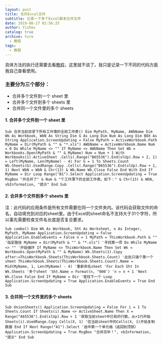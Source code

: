 ```yaml
---
layout: post
title: 合并Excel文件
subtitle: 记录一下多个Excel脚本合并文件
date: 2019-06-27 02:56:33
author: Yizhev
catalog: true
archive: ture
  - 教程
tags:
  - 教程
---
```




具体方法的执行还需要去看[教程](https://jingyan.baidu.com/article/148a19218539ae4d70c3b161.html)，这里就不说了。我只是记录一下不同的代码方面我自己查看使用。

### 主要分为三个部分：

  * 合并多个文件到一个 sheet 里
  * 合并多个文件到多个 sheets 里 
  * 合并同一个文件里的多个 sheets

####  1\. 合并多个文件到一个 sheet 里

` Sub 合并当前目录下所有工作簿的全部工作表() Dim MyPath, MyName, AWbName Dim Wb As Workbook, WbN As String Dim G As Long Dim Num As Long Dim BOX As String Application.ScreenUpdating = False MyPath = ActiveWorkbook.Path MyName = Dir(MyPath & "" & "*.xls") AWbName = ActiveWorkbook.Name Num = 0 Do While MyName <> "" If MyName <> AWbName Then Set Wb = Workbooks.Open(MyPath & "" & MyName) Num = Num + 1 With Workbooks(1).ActiveSheet .Cells(.Range("B65536").End(xlUp).Row + 2, 1) = Left(MyName, Len(MyName) - 4) For G = 1 To Sheets.Count Wb.Sheets(G).UsedRange.Copy .Cells(.Range("B65536").End(xlUp).Row + 1, 1) Next WbN = WbN & Chr(13) & Wb.Name Wb.Close False End With End If MyName = Dir Loop Range("B1").Select Application.ScreenUpdating = True MsgBox "共合并了" & Num & "个工作薄下的全部工作表。如下：" & Chr(13) & WbN, vbInformation, "提示" End Sub `

####  2\. 合并多个文件到多个 sheets 里 

注：此代码的应用条件是所有文件需要在同一个文件夹内。该代码会获取文件的命名，自动填充到对应的sheet里。由于Excel的sheet命名不支持大于31个字符，所以事先需要检查文件名长度是否复合要求。

` Sub combo() Dim Wk As Workbook, Sht As Worksheet, n As Integer, MyPath, MyName Application.ScreenUpdating = False Application.EnableEvents = False n = 1 MyPath = ThisWorkbook.Path & "" '指定路径 MyName = Dir(MyPath & "" & "*.xls") '寻找第一项 Do While MyName <> "" '开始循环 If MyName <> ThisWorkbook.Name Then Set Wk = Workbooks.Open(MyPath & "" & MyName) Wk.Sheets(1).Copy after:=ThisWorkbook.Sheets(ThisWorkbook.Sheets.Count) '此处只插个第一个sheet ThisWorkbook.Sheets(ThisWorkbook.Sheets.Count).Name = Mid(MyName, 1, Len(MyName) - 4) '重新命名sheet 'For Each Sht In Wk.Sheets '多个sheet 'Sht.Name = Format(n, "000″) 'n = n + 1 'Next Wk.Close False End If MyName = Dir '查找下一个 Loop Application.ScreenUpdating = True Application.EnableEvents = True End Sub `

#### 3\. 合并同一个文件里的多个 sheets

` Sub UnionSheets() Application.ScreenUpdating = False For i = 1 To Sheets.Count If Sheets(i).Name <> ActiveSheet.Name Then X = Range("A65536").End(xlUp).Row + 1 '获取当前sheet中已有的行数，从+1行开始 Sheets(i).UsedRange.Copy Cells(X, 1) '往当前sheet中的Cells(X, 1)开始复制数据 End If Next Range("A1").Select '选中第一个单元格（返回到顶部） Application.ScreenUpdating = True MsgBox "合并完毕！", vbInformation, "提示" End Sub `